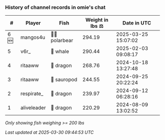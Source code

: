 ### History of channel records in omie's chat
| # | Player | Fish | Weight in lbs ⚖️ | Date in UTC |
|-----|------|--------|-----------|---------|
| 6 🆕 | mangos4u | 🐻‍❄ polarbear | 294.19 | 2025-03-25 15:07:02 |
| 5   | v6r_ | 🐳 whale | 290.44 | 2025-02-03 09:08:17 |
| 4   | ritaaww | 🐉 dragon | 268.76 | 2024-10-18 13:27:48 |
| 3   | ritaaww | 🦕 sauropod | 244.55 | 2024-09-25 20:22:24 |
| 2   | respirate_ | 🐉 dragon | 239.97 | 2024-09-12 06:28:16 |
| 1   | aliveleader | 🐉 dragon | 220.29 | 2024-08-09 13:02:52 |

_Only showing fish weighing >= 200 lbs_

_Last updated at 2025-03-30 09:44:53 UTC_